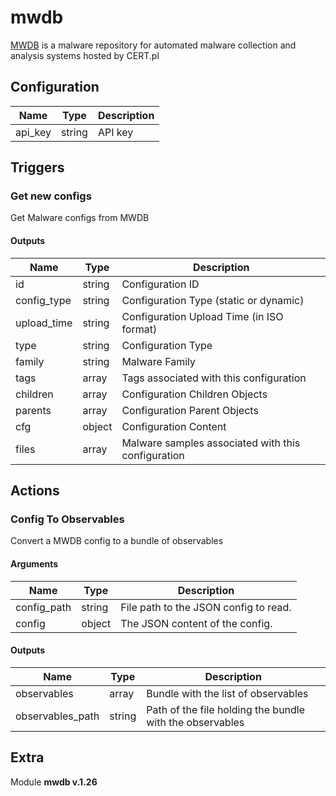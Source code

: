 # mwdb



[MWDB](https://mwdb.cert.pl/) is a malware repository for automated malware collection and analysis systems hosted by CERT.pl

## Configuration



| Name      |  Type   |  Description  |
| --------- | ------- | --------------------------- |
| api_key | string | API key |





## Triggers

### Get new configs

Get Malware configs from MWDB





#### Outputs
| Name      |  Type   |  Description  |
| --------- | ------- | --------------------------- |
| id | string | Configuration ID |
| config_type | string | Configuration Type (static or dynamic) |
| upload_time | string | Configuration Upload Time (in ISO format) |
| type | string | Configuration Type |
| family | string | Malware Family |
| tags | array | Tags associated with this configuration |
| children | array | Configuration Children Objects |
| parents | array | Configuration Parent Objects |
| cfg | object | Configuration Content |
| files | array | Malware samples associated with this configuration |













## Actions

### Config To Observables

Convert a MWDB config to a bundle of observables



#### Arguments

| Name      |  Type   |  Description  |
| --------- | ------- | --------------------------- |
| config_path | string | File path to the JSON config to read. |
| config | object | The JSON content of the config. |






#### Outputs
| Name      |  Type   |  Description  |
| --------- | ------- | --------------------------- |
| observables | array | Bundle with the list of observables |
| observables_path | string | Path of the file holding the bundle with the observables |












## Extra

Module **mwdb v.1.26**
